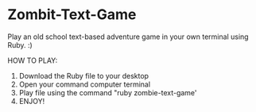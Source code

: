 # Zombit-Text-Game
Play an old school text-based adventure game in your own terminal using Ruby. :) 

HOW TO PLAY: 

1) Download the Ruby file to your desktop
2) Open your command computer terminal
3) Play file using the command "ruby zombie-text-game'
4) ENJOY!
